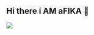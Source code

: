 ## Hi there i AM aFIKA 👋

<img src="https://i.pinimg.com/originals/d4/81/f3/d481f3c72e283309071f79e01b05c06d.gif">

<!--
**Afikantlanganiso6/Afikantlanganiso6** is a ✨ _special_ ✨ repository because its `README.md` (this file) appears on your GitHub profile.

Here are some ideas to get you started:

- 🔭 I’m currently working on ...
- 🌱 I’m currently learning ...
- 👯 I’m looking to collaborate on ...
- 🤔 I’m looking for help with ...
- 💬 Ask me about ...
- 📫 How to reach me: ...
- 😄 Pronouns: ...
- ⚡ Fun fact: ...
-->
